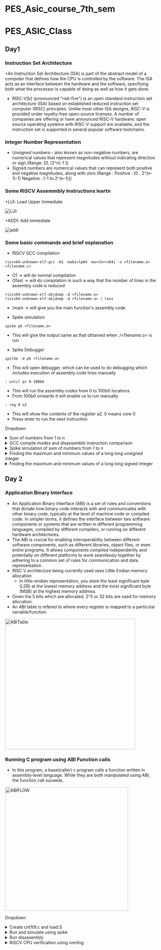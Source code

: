 # PES_Asic_course_7th_sem
# PES_ASIC_Class

## Day1 
### Instruction Set Architecture
+An Instruction Set Architecture (ISA) is part of the abstract model of a computer that defines how the CPU is controlled by the software. The ISA acts as an interface between the hardware and the software, specifying both what the processor is capable of doing as well as how it gets done.
+ RISC-V[b] (pronounced "risk-five") is an open standard instruction set architecture (ISA) based on established reduced instruction set computer (RISC) principles. Unlike most other ISA designs, RISC-V is provided under royalty-free open-source licenses. A number of companies are offering or have announced RISC-V hardware; open source operating systems with RISC-V support are available, and the instruction set is supported in several popular software toolchains.
### Integer Number Representation
+ Unsigned numbers:- also known as non-negative numbers, are numerical values that represent magnitudes without indicating direction or sign.(Range: [0, (2^n)-1 ])
+ Signed numbers are numerical values that can represent both positive and negative magnitudes, along with zero.(Range : Positive : [0 , 2^(n-1)-1] Negative : [-1 to 2^(n-1)])

### Some RISCV Assemmbly Instructions leartn
+LUI: Load Upper Immediate 

![LUI](https://github.com/Vishnu1426/PES_Asic_course_7th_sem/assets/79538653/28ee7cf1-99fd-4fb8-979e-5ddb95b0f8f4)

+ADDI: Add immediate

![addi](https://github.com/Vishnu1426/PES_Asic_course_7th_sem/assets/79538653/5ff94dea-4d32-4943-b0ea-441e9196d299)

### Some basic commands and brief explanation
+ RISCV GCC compilation
~~~
riscv64-unknown-elf-gcc -O1 -mabi=lp64 -march=rv64i -o <filename.o> <filename.c>
~~~
 + O1 -> will do normal compilation
 + Ofast -> will do compilation in such a way that the number of lines in the assembly code is reduced

```
riscv64-unknown-elf-objdump -d <filename.o>
riscv64-unknown-elf-objdump -d <filename.o> | less
```
 + /main -> will give you the main function's assembly code

+ Spike simulation
```
spike pk <filename.o>
```
 + This will give the output same as that obtained when ./<filename.o> is run

+ Spike Debugger
```
spilke -d pk <filename.o>
```
 + This will open debugger,  which can be used to do debugging which includes execution of assembly code lines manually
```
: until pc 0 100b0
```
 + This will run the assembly codes from 0 to 100b0 locations
 + From 100b0 onwards it will enable us to run manually
```
: reg 0 a2
```
 + This will show the contents of the register a2. 0 means core 0
 + Press enter to run the next instruction
	
 
Dropdown
<details>
<summary>Sum of numbers from 1 to n</summary>
  
+ Run sum_1_to_n.c
```
gcc sum_1_to_n.c
./a.out
```
![sum1ton_c_compilation](https://github.com/Vishnu1426/PES_Asic_course_7th_sem/assets/79538653/9fc77570-4ffd-4e7a-a22e-59efdcb7ea79)
</details>

<details>
<summary>GCC compile modes and disassemble instruction comparison</summary>

+ RISCV GCC compilation with O1 and | less
```
riscv64-unknown-elf-gcc -O1 -mabi=lp64 -march=rv64i -o sum_1_to_n.o sum_1_to_n.c
riscv64-unknown-elf-objdump -d sum_1_to_n.o | less
```
![sum1ton_riscv_less_O1](https://github.com/Vishnu1426/PES_Asic_course_7th_sem/assets/79538653/0e82b3dd-8877-48fd-8238-2add78b885b2)

+RISCV GCC compilation with O1 main function

![sum1ton_riscv_main_O1](https://github.com/Vishnu1426/PES_Asic_course_7th_sem/assets/79538653/aed450c1-53ac-4b83-9b75-6050ea1f0657)

+RISCV GCC compilation with Ofast and | less
```
riscv64-unknown-elf-gcc -Ofast -mabi=lp64 -march=rv64i -o sum_1_to_n.o sum_1_to_n.c
riscv64-unknown-elf-objdump -d sum_1_to_n.o | less
```
![sum1ton_riscv_less_Ofast](https://github.com/Vishnu1426/PES_Asic_course_7th_sem/assets/79538653/c79a4bb2-f93b-467e-b916-733dbd9e1ddf)

+RISCV GCC compilation with Ofast main function

![sum1ton_riscv_main_Ofast](https://github.com/Vishnu1426/PES_Asic_course_7th_sem/assets/79538653/962086e0-0f05-4e02-8898-f80a4e1a9845)

</details>
<details>
<summary> Spike simulation of sum of numbers from 1 to n</summary>
  
+ Spike simulation of the RISC V compiled program

![sum1ton_spike](https://github.com/Vishnu1426/PES_Asic_course_7th_sem/assets/79538653/d3990f4b-453d-495d-bfdb-7540eea1f9e3)

+ Spike debugger

![sum1ton_spike_debug](https://github.com/Vishnu1426/PES_Asic_course_7th_sem/assets/79538653/96e686fb-0be8-4e31-bf15-2a3e7ee160a4)
  
</details>
<details>
<summary>Finding the maximum and minimum values of a long long unsigned integer</summary>
  
+ Finding the maximum and minimum values of a long long unsigned integer

![unsigned](https://github.com/Vishnu1426/PES_Asic_course_7th_sem/assets/79538653/e150f2ac-1b6f-4dba-afbf-673412eee5be)

</details>
<details>
<summary>Finding the maximum and minimum values of a long long signed integer</summary>
  
+ Finding the maximum and minimum values of a long long signed integer

![signed](https://github.com/Vishnu1426/PES_Asic_course_7th_sem/assets/79538653/3e57b1ac-a916-4819-92b5-9b7c1c27e5a3)

</details>



## Day 2
### Application Binary Interface
+ An Application Binary Interface (ABI) is a set of rules and conventions that dictate how binary code interacts with and communicates with other binary code, typically at the level of machine code or compiled code. In simpler terms, it defines the interface between two software components or systems that are written in different programming languages, compiled by different compilers, or running on different hardware architectures.
+ The ABI is crucial for enabling interoperability between different software components, such as different libraries, object files, or even entire programs. It allows components compiled independently and potentially on different platforms to work seamlessly together by adhering to a common set of rules for communication and data representation.
+ RISC V architecture being currently used uses Little Endian memory allocation
   + In little-endian representation, you store the least significant byte (LSB) at the lowest memory address and the most significant byte (MSB) at the highest memory address.
+ Given the 5 bits which are allocated, 2^5 or 32 bits are used for memory allocation.
+ An ABI table is refered to where every register is mapped to a particular variable/function.
<img width="430" alt="ABITable" src="https://github.com/Srini-web/pes_asic_class/assets/77874288/4ca9c3cb-6253-43cd-8bac-a66090687d17">

### Running C program using ABI Function calls
+ In this program, a base(caller) c program calls a function written in assembly-level language. While they are both manipulated using ABI, the function call suceeds.
 <img width="407" alt="ABIFLOW" src="https://github.com/Srini-web/pes_asic_class/assets/77874288/e046f952-d4b3-4239-8379-415eba3ae42e">
 
Dropdown
<details>
<summary>Create cnt1t9.c and load.S</summary>
  
+ create files
```
leafpad cnt1t9.c
leafpad load.S
```
</details>

<details>
<summary>Run and simulate using spike</summary>
  
+ Run c program file and function in assemly language
```
riscv64-unknown-elf-gcc -Ofast -mabi=lp64 -march=rv64i -o cnt1t9.o cnt1t9.c load.S
spike pk cnt1tn.o
```
<img width="571" alt="D2run2" src="https://github.com/Srini-web/pes_asic_class/assets/77874288/09798d44-3a40-42da-a274-99496613d647">


</details>

<details>
<summary>Run disassembly</summary>  

```
riscv64-unknown-elf-objdump -d cnt1tn.o|less
```
![D2disassembly](https://github.com/Srini-web/pes_asic_class/assets/77874288/4c7b2ddb-2880-4551-ae06-a0ee8eb13592)

</details>

<details>
<summary>RISCV CPU verification using iverilog</summary>
  
+ verification of CPU using verilog
   + using vim command
```
vim picorv32.v
```
![D2cpuss2](https://github.com/Srini-web/pes_asic_class/assets/77874288/90b92f7e-b750-4197-8904-1d2052794604)

  + using less command
```
less picorv32.v
```
![D2cpuss](https://github.com/Srini-web/pes_asic_class/assets/77874288/0dae9f41-ebc0-4ab3-9bf1-d99eafc3568d)


</details>
